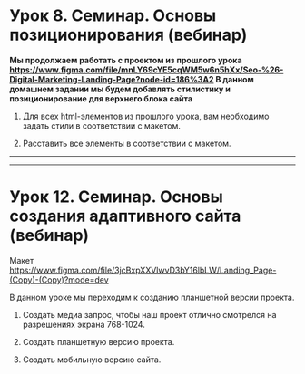 # Урок 8. Семинар. Основы позиционирования (вебинар)

<b> Мы продолжаем работать с проектом из прошлого урока https://www.figma.com/file/mnLY69cYE5cqWM5w6n5hXx/Seo-%26-Digital-Marketing-Landing-Page?node-id=186%3A2
В данном домашнем задании мы будем добавлять стилистику и позиционирование для верхнего блока сайта </b>

1. Для всех html-элементов из прошлого урока, вам необходимо задать стили в соответствии с макетом.

2. Расставить все элементы в соответствии с макетом.
________________________________________________
________________________________________________

# Урок 12. Семинар. Основы создания адаптивного сайта (вебинар)

Макет https://www.figma.com/file/3jcBxpXXVlwvD3bY16lbLW/Landing_Page-(Copy)-(Copy)?mode=dev

В данном уроке мы переходим к созданию планшетной версии проекта.

1. Создать медиа запрос, чтобы наш проект отлично смотрелся на разрешениях экрана 768-1024.

2. Создать планшетную версию проекта.

3. Создать мобильную версию сайта.
